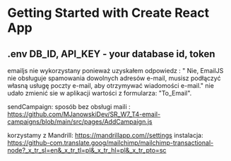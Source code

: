 # Getting Started with Create React App

## .env DB_ID, API_KEY - your database id, token

emailjs nie wykorzystany ponieważ uzyskałem odpowiedz : " Nie, EmailJS nie obsługuje spamowania dowolnych adresów e-mail, musisz podłączyć własną usługę poczty e-mail, aby otrzymywać wiadomości e-mail."
nie udało zmienić sie w aplikacji wartości z formularza: "To_Email".

sendCampaign: sposób bez obsługi maili : https://github.com/MJanowskiDev/SR_W7_T4-email-campaigns/blob/main/src/pages/AddCampaign.js

korzystamy z Mandrill: https://mandrillapp.com//settings
instalacja:
https://github-com.translate.goog/mailchimp/mailchimp-transactional-node?_x_tr_sl=en&_x_tr_tl=pl&_x_tr_hl=pl&_x_tr_pto=sc